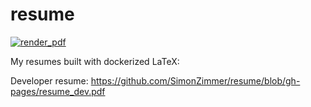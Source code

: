 # resume
[![render_pdf](https://github.com/SimonZimmer/resume/actions/workflows/main.yml/badge.svg?branch=main)](https://github.com/SimonZimmer/resume/actions/workflows/main.yml)

My resumes built with dockerized LaTeX:

Developer resume:
https://github.com/SimonZimmer/resume/blob/gh-pages/resume_dev.pdf

